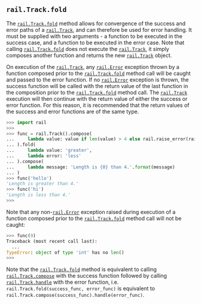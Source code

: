 ## `rail.Track.fold`

The [`rail.Track.fold`](#railtrackfold) method allows for convergence of the success and error paths of a [`rail.Track`](./rail.Track.md#railtrack), and can therefore be used for error handling. It must be supplied with two arguments - a function to be executed in the success case, and a function to be executed in the error case. Note that calling [`rail.Track.fold`](#railtrackfold) does not execute the [`rail.Track`](./rail.Track.md#railtrack), it simply composes another function and returns the new [`rail.Track`](./rail.Track.md#railtrack) object.

On execution of the [`rail.Track`](./rail.Track.md#railtrack), any [`rail.Error`](./rail.Error.md#railerror) exception thrown by a function composed prior to the [`rail.Track.fold`](#railtrackfold) method call will be caught and passed to the error function. If no [`rail.Error`](./rail.Error.md#railerror) exception is thrown, the success function will be called with the return value of the last function in the composition prior to the [`rail.Track.fold`](#railtrackfold) method call. The [`rail.Track`](./rail.Track.md#railtrack) execution will then continue with the return value of either the success or error function. For this reason, it is recommended that the return values of the success and error functions are of the same type.

```python
>>> import rail
>>>
>>> func = rail.Track().compose(
...     lambda value: value if len(value) > 4 else rail.raise_error(rail.Error())
... ).fold(
...     lambda value: 'greater',
...     lambda error: 'less'
... ).compose(
...     lambda message: 'Length is {0} than 4.'.format(message)
... )
>>> func('hello')
'Length is greater than 4.'
>>> func('hi')
'Length is less than 4.'
>>>
```

Note that any non-[`rail.Error`](./rail.Error.md#railerror) exception raised during execution of a function composed prior to the [`rail.Track.fold`](#railtrackfold) method call will not be caught:

```python
>>> func(9)
Traceback (most recent call last):
  ...
TypeError: object of type 'int' has no len()
>>>
```

Note that the [`rail.Track.fold`](#railtrackfold) method is equivalent to calling [`rail.Track.compose`](./rail.Track.compose.md#railtrackcompose) with the success function followed by calling [`rail.Track.handle`](./rail.Track.handle.md#railtrackhandle) with the error function, i.e. `rail.Track.fold(success_func, error_func)` is equivalent to `rail.Track.compose(success_func).handle(error_func)`.
